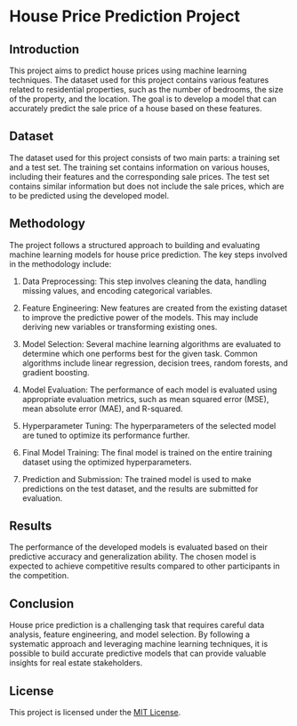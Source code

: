 # House Price Prediction Project

## Introduction
This project aims to predict house prices using machine learning techniques. The dataset used for this project contains various features related to residential properties, such as the number of bedrooms, the size of the property, and the location. The goal is to develop a model that can accurately predict the sale price of a house based on these features.

## Dataset
The dataset used for this project consists of two main parts: a training set and a test set. The training set contains information on various houses, including their features and the corresponding sale prices. The test set contains similar information but does not include the sale prices, which are to be predicted using the developed model.

## Methodology
The project follows a structured approach to building and evaluating machine learning models for house price prediction. The key steps involved in the methodology include:

1. Data Preprocessing: This step involves cleaning the data, handling missing values, and encoding categorical variables.

2. Feature Engineering: New features are created from the existing dataset to improve the predictive power of the models. This may include deriving new variables or transforming existing ones.

3. Model Selection: Several machine learning algorithms are evaluated to determine which one performs best for the given task. Common algorithms include linear regression, decision trees, random forests, and gradient boosting.

4. Model Evaluation: The performance of each model is evaluated using appropriate evaluation metrics, such as mean squared error (MSE), mean absolute error (MAE), and R-squared.

5. Hyperparameter Tuning: The hyperparameters of the selected model are tuned to optimize its performance further.

6. Final Model Training: The final model is trained on the entire training dataset using the optimized hyperparameters.

7. Prediction and Submission: The trained model is used to make predictions on the test dataset, and the results are submitted for evaluation.

## Results
The performance of the developed models is evaluated based on their predictive accuracy and generalization ability. The chosen model is expected to achieve competitive results compared to other participants in the competition.

## Conclusion
House price prediction is a challenging task that requires careful data analysis, feature engineering, and model selection. By following a systematic approach and leveraging machine learning techniques, it is possible to build accurate predictive models that can provide valuable insights for real estate stakeholders.

## License
This project is licensed under the [MIT License](https://opensource.org/licenses/MIT).
